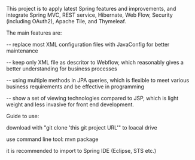 This project is to apply latest Spring features and improvements, and integrate Spring MVC, REST service, Hibernate, Web Flow, Security (including OAuth2), Apache Tile, and Thymeleaf.

The main features are:

-- replace most XML configuration files with JavaConfig for better maintenance

-- keep only XML file as descritor to Webflow, which reasonably gives a better understanding for business processes

-- using multiple methods in JPA queries, which is flexible to meet various business requirements and be effective in programming

-- show a set of viewing technologies compared to JSP, which is light weight and less invasive for front end development.

Guide to use:

download with "git clone 'this git project URL'" to loacal drive

use command line tool: mvn package

it is recommended to import to Spring IDE (Eclipse, STS etc.)
